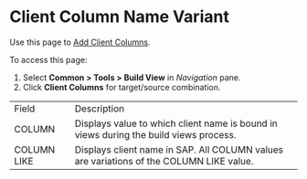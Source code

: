 # Client Column Name Variant

<div class="use">

Use this page to [Add Client
Columns](../Use_Cases/Build_Views.htm#Add_Client_Columns).

</div>

To access this page:

1.  Select <span style="font-weight: bold;">Common \> Tools \> Build
    View</span> in <span style="font-style: italic;">Navigation</span>
    pane.
2.  Click <span style="font-weight: bold;">Client Columns</span> for
    target/source
combination.

|             |                                                                                         |
| ----------- | --------------------------------------------------------------------------------------- |
| Field       | Description                                                                             |
| COLUMN      | Displays value to which client name is bound in views during the build views process.   |
| COLUMN LIKE | Displays client name in SAP. All COLUMN values are variations of the COLUMN LIKE value. |
